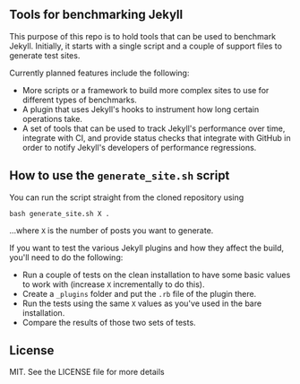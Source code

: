 ## Tools for benchmarking Jekyll

This purpose of this repo is to hold tools that can be used to benchmark
Jekyll. Initially, it starts with a single script and a couple of
support files to generate test sites.

Currently planned features include the following:
 - More scripts or a framework to build more complex sites to use for
   different types of benchmarks.
 - A plugin that uses Jekyll's hooks to instrument how long certain
   operations take.
 - A set of tools that can be used to track Jekyll's performance over
   time, integrate with CI, and  provide status checks that integrate
   with GitHub in order to notify Jekyll's developers of performance
   regressions.

## How to use the `generate_site.sh` script

You can run the script straight from the cloned repository using

    bash generate_site.sh X .

...where `X` is the number of posts you want to generate.

If you want to test the various Jekyll plugins and how they affect the 
build, you'll need to do the following:
 - Run a couple of tests on the clean installation to have some basic
   values to work with (increase `X` incrementally to do this).
 - Create a `_plugins` folder and put the `.rb` file of the plugin there.
 - Run the tests using the same `X` values as you've used in the
   bare installation.
 - Compare the results of those two sets of tests.

## License

MIT. See the LICENSE file for more details
